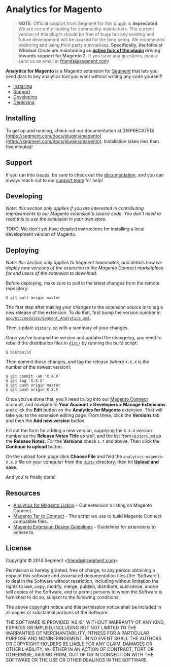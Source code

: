 
# Analytics for Magento

> **NOTE**: Official support from Segment for this plugin is **deprecated**. We are currently looking for community maintainers. The current version of this plugin should be free of bugs but any existing and future development will be paused for the time being. We recommend exploring and using third party alternatives. **Specifically, the folks at Windsor Circle are maintaining an [active fork of the plugin](https://github.com/windsor-circle/analytics-magento) driving towards support for Magento 2.** If you have any questions, please send us an email at friends@segment.com!

**Analytics for Magento** is a Magento extension for [Segment](https://segment.com) that lets you send data to any analytics tool you want without writing any code yourself!

- [Installing](#installing)
- [Support](#support)
- [Developing](#developing)
- [Deploying](#deploying)


## Installing

To get up and running, check out our documentation at [DEPRECATED] [https://segment.com/docs/plugins/magento](https://segment.com/docs/plugins/magento). Installation takes less than five minutes!


## Support

If you run into issues, be sure to check out the [documentation](https://segment.com/docs/plugins/magento), and you can always reach out to our [support team](https://segment.com/support) for help!


## Developing

_Note: this section only applies if you are interested in contributing improvements to our Magento extension's source code. You don't need to read this to use the extension in your own store._

TODO: We don't yet have detailed instructions for installing a local development version of Magento.


## Deploying

_Note: this section only applies to Segment teammates, and details how we deploy new versions of the extension to the Magento Connect marketplace for end users of the extension to download._

Before deploying, make sure to pull in the latest changes from the remote repository:

    $ git pull origin master

The first step after making your changes to the extension source is to tag a new release of the extension. To do that, first bump the version number in [`app/etc/modules/Segment_Analytics.xml`](app/code/community/Segment/Analytics/etc/config.xml).

Then, update [`History.md`](History.md) with a summary of your changes.

Once you've bumped the version and updated the changelog, you need to rebuild the distribution files in [`dist/`](dist/) by running the build script:

    $ bin/build

Then commit those changes, and tag the release (where `X.X.X` is the number of the newest version):

    $ git commit -am 'X.X.X'
    $ git tag 'X.X.X'
    $ git push origin master
    $ git push origin X.X.X

Once you've done that, you'll need to log into our [Magento Connect]() account, and navigate to **Your Account > Developers > Manage Extensions** and click the **Edit** button on the **Analytics for Magento** extension. That will take you to the extension editing page. From there, click the **Versions** tab and then the **Add new version** button.

Fill out the form for adding a new version, supplying the `X.X.X` version number as the **Release Notes Title** as well, and the list from [`History.md`](History.md) as the **Release Notes**. For the **Versions** check `1.7` and above. Then click the **Continue to upload** button.

On the upload form page click **Choose File** and find the `analytics-magento-X.X.X` file on your computer from the [`dist/`](dist) directory, then hit **Upload and save**. 

And you're finally done!


## Resources

- [Analytics for Magento Listing](http://www.magentocommerce.com/magento-connect/extension-171.html) - Our extension's listing on Magento Connect.
- [Magento Tar to Connect](http://alanstorm.com/magento_connect_from_tar) - The script we use to build Magento Connect compatible files.
- [Magento Extension Design Guidelines](http://info.magento.com/rs/magentocommerce/images/0448_Connect_DevStyleguide_v6.pdf?mkt_tok=3RkMMJWWfF9wsRokvK7BZKXonjHpfsX94%2B0oWKSg38431UFwdcjKPmjr1YEGTcZ0dvycMRAVFZl5nQFZHeWbaI9D9fhQDlOxXQ%3D%3D) - Guidelines for extensions to adhere to. 


## License

Copyright &copy; 2014 Segment &lt;friends@segment.com&gt;

Permission is hereby granted, free of charge, to any person obtaining a copy of this software and associated documentation files (the 'Software'), to deal in the Software without restriction, including without limitation the rights to use, copy, modify, merge, publish, distribute, sublicense, and/or sell copies of the Software, and to permit persons to whom the Software is furnished to do so, subject to the following conditions:

The above copyright notice and this permission notice shall be included in all copies or substantial portions of the Software.

THE SOFTWARE IS PROVIDED 'AS IS', WITHOUT WARRANTY OF ANY KIND, EXPRESS OR IMPLIED, INCLUDING BUT NOT LIMITED TO THE WARRANTIES OF MERCHANTABILITY, FITNESS FOR A PARTICULAR PURPOSE AND NONINFRINGEMENT. IN NO EVENT SHALL THE AUTHORS OR COPYRIGHT HOLDERS BE LIABLE FOR ANY CLAIM, DAMAGES OR OTHER LIABILITY, WHETHER IN AN ACTION OF CONTRACT, TORT OR OTHERWISE, ARISING FROM, OUT OF OR IN CONNECTION WITH THE SOFTWARE OR THE USE OR OTHER DEALINGS IN THE SOFTWARE.
